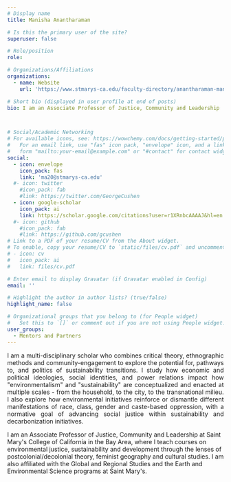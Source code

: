 ```yaml
---
# Display name
title: Manisha Anantharaman

# Is this the primary user of the site?
superuser: false

# Role/position
role: 

# Organizations/Affiliations
organizations:
  - name: Website 
    url: 'https://www.stmarys-ca.edu/faculty-directory/anantharaman-manisha'

# Short bio (displayed in user profile at end of posts)
bio: I am an Associate Professor of Justice, Community and Leadership  at Saint Mary's College of California in the Bay Area, where I teach courses on environmental justice, sustainability and development through the lenses of postcolonial/decolonial theory, feminist geography and cultural studies.



# Social/Academic Networking
# For available icons, see: https://wowchemy.com/docs/getting-started/page-builder/#icons
#   For an email link, use "fas" icon pack, "envelope" icon, and a link in the
#   form "mailto:your-email@example.com" or "#contact" for contact widget.
social:
  - icon: envelope
    icon_pack: fas
    link: 'ma20@stmarys-ca.edu'
  #- icon: twitter
    #icon_pack: fab
    #link: https://twitter.com/GeorgeCushen
  - icon: google-scholar
    icon_pack: ai
    link: https://scholar.google.com/citations?user=r1XRnbcAAAAJ&hl=en
  #- icon: github
    #icon_pack: fab
    #link: https://github.com/gcushen
# Link to a PDF of your resume/CV from the About widget.
# To enable, copy your resume/CV to `static/files/cv.pdf` and uncomment the lines below.
# - icon: cv
#   icon_pack: ai
#   link: files/cv.pdf

# Enter email to display Gravatar (if Gravatar enabled in Config)
email: ''

# Highlight the author in author lists? (true/false)
highlight_name: false

# Organizational groups that you belong to (for People widget)
#   Set this to `[]` or comment out if you are not using People widget.
user_groups:
  - Mentors and Partners
---
```

<p align="justify">I am a multi-disciplinary scholar who combines critical theory, ethnographic methods and community-engagement to explore the potential for, pathways to, and politics of  sustainability transitions. I study how economic and political ideologies, social identities, and power relations impact how "environmentalism" and "sustainability" are conceptualized and enacted at multiple scales - from the household, to the city, to the transnational milieu. I also explore how environmental initiatives reinforce or dismantle different manifestations of race, class, gender and caste-based oppression, with a normative goal of advancing social justice within sustainability and decarbonization initiatives. 

I am an Associate Professor of Justice, Community and Leadership  at Saint Mary's College of California in the Bay Area, where I teach courses on environmental justice, sustainability and development through the lenses of postcolonial/decolonial theory, feminist geography and cultural studies. I am also affiliated with the Global and Regional Studies and the Earth and Environmental Science programs at Saint Mary's.</p>
